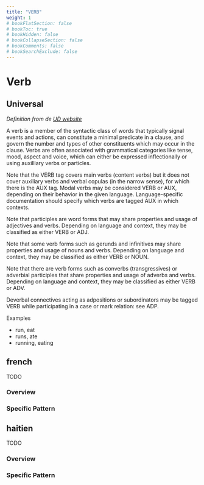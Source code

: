 ```yaml
---
title: "VERB"
weight: 1
# bookFlatSection: false
# bookToc: true
# bookHidden: false
# bookCollapseSection: false
# bookComments: false
# bookSearchExclude: false
---
```


#  Verb  

##  Universal  


*Definition from de [UD website](https://universaldependencies.org/u/pos/VERB.html)*


A verb is a member of the syntactic class of words that typically signal events and actions, can constitute a minimal predicate in a clause, and govern the number and types of other constituents which may occur in the clause. Verbs are often associated with grammatical categories like tense, mood, aspect and voice, which can either be expressed inflectionally or using auxilliary verbs or particles.

Note that the VERB tag covers main verbs (content verbs) but it does not cover auxiliary verbs and verbal copulas (in the narrow sense), for which there is the AUX tag. Modal verbs may be considered VERB or AUX, depending on their behavior in the given language. Language-specific documentation should specify which verbs are tagged AUX in which contexts.

Note that participles are word forms that may share properties and usage of adjectives and verbs. Depending on language and context, they may be classified as either VERB or ADJ.

Note that some verb forms such as gerunds and infinitives may share properties and usage of nouns and verbs. Depending on language and context, they may be classified as either VERB or NOUN.

Note that there are verb forms such as converbs (transgressives) or adverbial participles that share properties and usage of adverbs and verbs. Depending on language and context, they may be classified as either VERB or ADV.

Deverbal connectives acting as adpositions or subordinators may be tagged VERB while participating in a case or mark relation: see ADP.

Examples
- run, eat
- runs, ate
- running, eating



## french

TODO
### Overview

### Specific Pattern




## haitien

TODO
### Overview

### Specific Pattern


